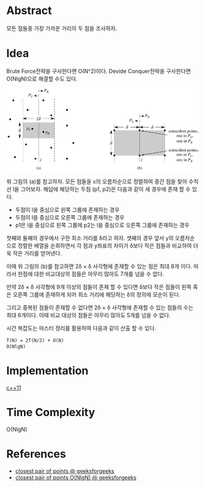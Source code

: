 # Abstract

모든 점들중 가장 가까운 거리의 두 점을 조사하자.

# Idea

Brute Force전략을 구사한다면 O(N^2)이다. Devide Conquer전략을
구사한다면 O(NlgN)으로 해결할 수도 있다.

![](../_img/closest_pair_of_points.png)

위 그림의 (a)를 참고하자. 모든 점들을 x의 오름차순으로 정렬하여 중간
점을 찾아 수직선 l을 그어보자. 해답에 해당하는 두점 (p1, p2)은 다음과 같이 세
경우에 존재 할 수 있다.

* 두점이 l을 중심으로 왼쪽 그룹에 존재하는 경우
* 두점이 l을 중심으로 오른쪽 그룹에 존재하는 경우
* p1은 l을 중심으로 왼쪽 그룹에 p2는 l을 중심으로 오른쪽 그룹에 존재하는 경우

첫째와 둘째의 경우에서 구한 최소 거리를 δ라고 하자. 셋째의 경우 앞서
y의 오름차순으로 정렬한 배열을 순회하면서 각 점과 y좌표의 차이가
δ보다 적은 점들과 비교하여 더욱 작은 거리를 얻어낸다. 

이때 위 그림의 (b)를 참고하면 2δ × δ 사각형에 존재할 수 있는 점은
최대 8개 이다. 따라서 한점에 대한 비교대상의 점들은 아무리 많아도
7개를 넘을 수 없다.

만약 2δ × δ 사각형에 9개 이상의 점들이 존재 할 수 있다면 δ보다
작은 점들이 왼쪽 혹은 오른쪽 그룹에 존재하게 되어 최소 거리에 해당하는
δ의 정의에 모순이 된다.

그리고 중복된 점들이 존재할 수 없다면 2δ × δ 사각형에 존재할 수
있는 점들의 수는 최대 6개이다. 이때 비교 대상의 점들은 아무리 많아도
5개를 넘을 수 없다.

시간 복잡도는 마스터 정리를 활용하여 다음과 같이 산출 할 수 있다.

```
T(N) = 2T(N/2) + O(N)
O(NlgN)
```

# Implementation

[c++11](../fundamentals/computationalgeometry/closestpair/a.cpp)

# Time Complexity

O(NlgN)

# References

* [closest pair of points @ geeksforgeeks](http://www.geeksforgeeks.org/closest-pair-of-points/)
* [closest pair of points O(NlgN) @ geeksforgeeks](http://www.geeksforgeeks.org/closest-pair-of-points-onlogn-implementation/)

